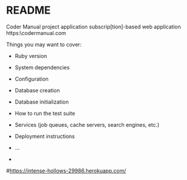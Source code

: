 # README

Coder Manual project application 
subscrip[tion]-based web application
https:\\codermanual.com

Things you may want to cover:

* Ruby version

* System dependencies

* Configuration

* Database creation

* Database initialization

* How to run the test suite

* Services (job queues, cache servers, search engines, etc.)

* Deployment instructions

* ...
* 
#https://intense-hollows-29986.herokuapp.com/ 
